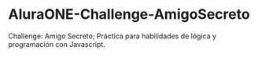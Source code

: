 # AluraONE-Challenge-AmigoSecreto
Challenge: Amigo Secreto; Práctica para habilidades de lógica y programación con Javascript.
